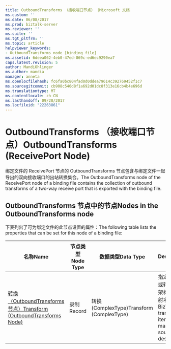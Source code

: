 ```yaml
---
title: OutboundTransforms （接收端口节点） |Microsoft 文档
ms.custom: ''
ms.date: 06/08/2017
ms.prod: biztalk-server
ms.reviewer: ''
ms.suite: ''
ms.tgt_pltfrm: ''
ms.topic: article
helpviewer_keywords:
- OutboundTransforms node [binding file]
ms.assetid: 6deea062-4eb0-47ed-869c-ed6ec9290ea7
caps.latest.revision: 5
author: MandiOhlinger
ms.author: mandia
manager: anneta
ms.openlocfilehash: fc6fa0bc804fad0d0ddea79614c392769452f1c7
ms.sourcegitcommit: cb908c540d8f1a692d01dc8f313e16cb4b4e696d
ms.translationtype: MT
ms.contentlocale: zh-CN
ms.lasthandoff: 09/20/2017
ms.locfileid: "22263861"
---
```

# <a name="outboundtransforms-receiveport-node"></a><span data-ttu-id="e8d16-102">OutboundTransforms （接收端口节点）</span><span class="sxs-lookup"><span data-stu-id="e8d16-102">OutboundTransforms (ReceivePort Node)</span></span>
<span data-ttu-id="e8d16-103">绑定文件的 ReceivePort 节点的 OutboundTransforms 节点包含与绑定文件一起导出的双向接收端口的出站转换集合。</span><span class="sxs-lookup"><span data-stu-id="e8d16-103">The OutboundTransforms node of the ReceivePort node of a binding file contains the collection of outbound transforms of a two-way receive port that is exported with the binding file.</span></span>  
  
## <a name="nodes-in-the-outboundtransforms-node"></a><span data-ttu-id="e8d16-104">OutboundTransforms 节点中的节点</span><span class="sxs-lookup"><span data-stu-id="e8d16-104">Nodes in the OutboundTransforms node</span></span>  
 <span data-ttu-id="e8d16-105">下表列出了可为绑定文件的此节点设置的属性：</span><span class="sxs-lookup"><span data-stu-id="e8d16-105">The following table lists the properties that can be set for this node of a binding file:</span></span>  
  
|<span data-ttu-id="e8d16-106">**名称**</span><span class="sxs-lookup"><span data-stu-id="e8d16-106">**Name**</span></span>|<span data-ttu-id="e8d16-107">**节点类型**</span><span class="sxs-lookup"><span data-stu-id="e8d16-107">**Node Type**</span></span>|<span data-ttu-id="e8d16-108">**数据类型**</span><span class="sxs-lookup"><span data-stu-id="e8d16-108">**Data Type**</span></span>|<span data-ttu-id="e8d16-109">**Description**</span><span class="sxs-lookup"><span data-stu-id="e8d16-109">**Description**</span></span>|<span data-ttu-id="e8d16-110">**限制**</span><span class="sxs-lookup"><span data-stu-id="e8d16-110">**Restrictions**</span></span>|<span data-ttu-id="e8d16-111">**注释**</span><span class="sxs-lookup"><span data-stu-id="e8d16-111">**Comments**</span></span>|  
|--------------|-------------------|-------------------|---------------------|----------------------|------------------|  
|[<span data-ttu-id="e8d16-112">转换 （OutboundTransforms 节点）</span><span class="sxs-lookup"><span data-stu-id="e8d16-112">Transform (OutboundTransforms Node)</span></span>](../core/transform-outboundtransforms-node.md)|<span data-ttu-id="e8d16-113">录制</span><span class="sxs-lookup"><span data-stu-id="e8d16-113">Record</span></span>|<span data-ttu-id="e8d16-114">转换 (ComplexType)</span><span class="sxs-lookup"><span data-stu-id="e8d16-114">Transform (ComplexType)</span></span>|<span data-ttu-id="e8d16-115">指定 BizTalk Server 映射或转换，这是一个表示源架构和目标架构之间的映射项。</span><span class="sxs-lookup"><span data-stu-id="e8d16-115">Specifies a BizTalk Server map, or transform, which is an item that represents the mapping between a source schema and destination schema.</span></span>|<span data-ttu-id="e8d16-116">可选</span><span class="sxs-lookup"><span data-stu-id="e8d16-116">Not required</span></span>|<span data-ttu-id="e8d16-117">默认值：无</span><span class="sxs-lookup"><span data-stu-id="e8d16-117">Default value: none</span></span>|